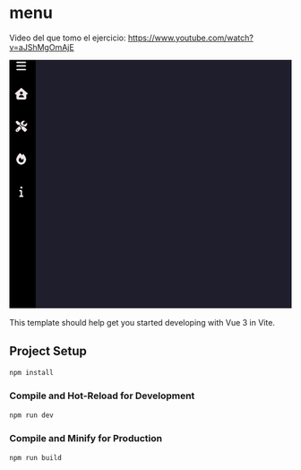 # menu

Video del que tomo el ejercicio: https://www.youtube.com/watch?v=aJShMgOmAjE

![](https://github.com/NeelBit/menu-colapsable-en-vue3/blob/master/cap.gif)

This template should help get you started developing with Vue 3 in Vite.

## Project Setup

```sh
npm install
```

### Compile and Hot-Reload for Development

```sh
npm run dev
```

### Compile and Minify for Production

```sh
npm run build
```
